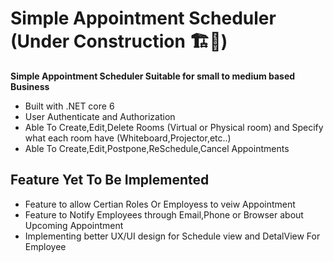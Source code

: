 # Simple Appointment Scheduler (Under Construction 🏗️🚧)

**Simple Appointment Scheduler Suitable for small to medium based Business**

- Built with .NET core 6
- User Authenticate and Authorization
- Able To Create,Edit,Delete Rooms (Virtual or Physical room) and Specify what each room have (Whiteboard,Projector,etc..)
- Able To Create,Edit,Postpone,ReSchedule,Cancel Appointments

## Feature Yet To Be Implemented
- Feature to allow Certian Roles Or Employess to veiw Appointment
- Feature to Notify Employees through Email,Phone or Browser about Upcoming Appointment
- Implementing better UX/UI design for Schedule view and DetalView For Employee
